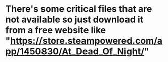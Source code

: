# There's some critical files that are not available so just download it from a free website like "https://store.steampowered.com/app/1450830/At_Dead_Of_Night/"
